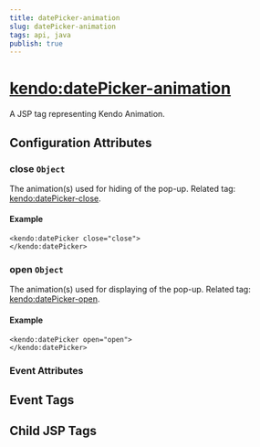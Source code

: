 ```yaml
---
title: datePicker-animation
slug: datePicker-animation
tags: api, java
publish: true
---
```


# <kendo:datePicker-animation>
A JSP tag representing Kendo Animation.

## Configuration Attributes


### close `Object`

The animation(s) used for hiding of the pop-up. Related tag: [<kendo:datePicker-close>](#kendo-datePicker-close). 

#### Example
    <kendo:datePicker close="close">
    </kendo:datePicker>



### open `Object`

The animation(s) used for displaying of the pop-up. Related tag: [<kendo:datePicker-open>](#kendo-datePicker-open). 

#### Example
    <kendo:datePicker open="open">
    </kendo:datePicker>



### Event Attributes

## Event Tags


## Child JSP Tags

